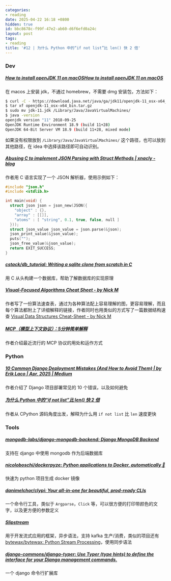 ```yaml
---
categories:
- reading
date: 2025-04-22 16:18 +0800
hidden: true
id: bbc8678c-f99f-47e2-ab60-d6f6efd0a24c
layout: post
tags:
- reading
title: '#12 | 为什么 Python 中的“if not list”比 len() 快 2 倍'
---
```


### Dev

##### [How to install openJDK 11 on macOS](https://gist.github.com/douglarek/bbda8cc23a562cb5d5798717d57bc9e9)[How to install openJDK 11 on macOS](https://gist.github.com/douglarek/bbda8cc23a562cb5d5798717d57bc9e9)

在 macos 上安装 jdk，不通过 homebrew，不需要 dmg 安装包，方法如下：

```bash
$ curl -C - https://download.java.net/java/ga/jdk11/openjdk-11_osx-x64_bin.tar.gz -O openjdk-11_osx-x64_bin.tar.gz
$ tar xf openjdk-11_osx-x64_bin.tar.gz
$ sudo mv jdk-11.jdk /Library/Java/JavaVirtualMachines/
$ java -version
openjdk version "11" 2018-09-25
OpenJDK Runtime Environment 18.9 (build 11+28)
OpenJDK 64-Bit Server VM 18.9 (build 11+28, mixed mode)
```

如果没有权限放到 `/Library/Java/JavaVirtualMachines/` 这个路径，也可以放到其他路径，在 idea 中选择该路径即可自动识别。



##### [Abusing C to implement JSON Parsing with Struct Methods \| xnacly - blog](https://xnacly.me/posts/2025/json-parser-in-c-with-methods/?utm_source=www.programmerweekly.com&utm_medium=newsletter&utm_campaign=programmer-weekly-issue-244-march-6-2025)

作者用 C 语言实现了一个 JSON 解析器，使用示例如下：

```c
#include "json.h"
#include <stdlib.h>

int main(void) {
  struct json json = json_new(JSON({
    "object" : {},
    "array" : [[]],
    "atoms" : [ "string", 0.1, true, false, null ]
  }));
  struct json_value json_value = json.parse(&json);
  json_print_value(&json_value);
  puts("");
  json_free_value(&json_value);
  return EXIT_SUCCESS;
}
```



##### [cstack/db_tutorial: Writing a sqlite clone from scratch in C](https://github.com/cstack/db_tutorial)

用 C 从头构建一个数据库，帮助了解数据库的实现原理



##### [Visual-Focused Algorithms Cheat Sheet - by Nick M](https://photonlines.substack.com/p/visual-focused-algorithms-cheat-sheet?utm_medium=newsletter)

作者写了一份算法速查表，通过为各种算法配上容易理解的图，更容易理解，而且每个算法都附上了详细解释的链接，作者同时也用类似的方式写了一篇数据结构速查 [Visual Data Structures Cheat-Sheet - by Nick M](https://photonlines.substack.com/p/visual-data-structures-cheat-sheet)



##### [MCP（模型上下文协议）：5分钟简单解释](https://read.highgrowthengineer.com/p/mcps-simply-explained?utm_medium=newsletter)

作者介绍最近流行的 MCP 协议的用处和运作方式



### Python

##### [10 Common Django Deployment Mistakes (And How to Avoid Them) \| by Erik Laco \| Apr, 2025 \| Medium](https://medium.com/@erik_48905/10-common-django-deployment-mistakes-and-how-to-avoid-them-7ca2faac8f62)

作者介绍了 Django 项目部署常见的 10 个错误，以及如何避免



##### [为什么 Python 中的“if not list”比 len() 快 2 倍](https://blog.codingconfessions.com/p/python-performance-why-if-not-list)

作者从 CPython 源码角度出发，解释为什么用 `if not list` 比 `len` 速度更快



### Tools

##### [mongodb-labs/django-mongodb-backend: Django MongoDB Backend](https://github.com/mongodb-labs/django-mongodb-backend)

支持在 django 中使用 mongodb 作为后端数据库



##### [nicoloboschi/dockerpyze: Python applications to Docker, automatically 🐳](https://github.com/nicoloboschi/dockerpyze)

快速为 python 项目生成 docker 镜像



##### [danimelchor/clypi: Your all-in-one for beautiful, prod-ready CLIs](https://github.com/danimelchor/clypi)

一个命令行工具，类似于 `Argparse`，`Click` 等，可以很方便的打印带颜色的文字，以及更方便的参数定义



##### [Slipstream](https://slipstream.readthedocs.io/en/1.0.1/index.html)

用于开发流式应用的框架，异步语法，支持 kafka 生产/消费，类似的项目还有 [bytewax/bytewax: Python Stream Processing](https://github.com/bytewax/bytewax)，使用同步语法



##### [django-commons/django-typer: Use Typer (type hints) to define the interface for your Django management commands.](https://github.com/django-commons/django-typer)

一个 django 命令行扩展库